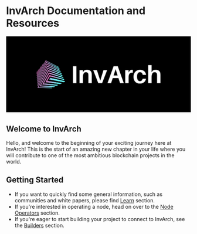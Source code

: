# InvArch Documentation and Resources

![Main Page Banner](assets/images/cover.png)

## Welcome to InvArch
Hello, and welcome to the beginning of your exciting journey here at InvArch! This is the start of an amazing new chapter in your life where you will contribute to one of the most ambitious blockchain projects in the world.

## Getting Started
- If you want to quickly find some general information, such as communities and white papers, please find [Learn](/learn/) section. 
- If you're interested in operating a node, head on over to the [Node Operators](/node-operators/) section. 
- If you're eager to start building your project to connect to InvArch, see the [Builders](/builders/) section. 